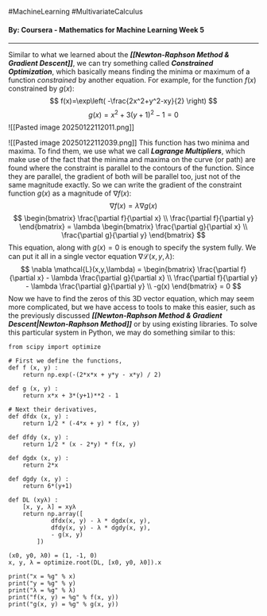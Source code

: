 #MachineLearning #MultivariateCalculus
#### By: Coursera - Mathematics for Machine Learning Week 5
---
Similar to what we learned about the ***[[Newton-Raphson Method & Gradient Descent]]***, we can try something called ***Constrained Optimization***, which basically means finding the minima or maximum of a function *constrained* by another equation. For example, for the function $f(x)$ constrained by $g(x)$:
$$
f(x)=\exp\left( -\frac{2x^2+y^2-xy}{2} \right)
$$
$$
g(x) = x^2+3(y+1)^2-1=0
$$
![[Pasted image 20250122112011.png]]

![[Pasted image 20250122112039.png]]
This function has two minima and maxima. To find them, we use what we call ***Lagrange Multipliers***, which make use of the fact that the minima and maxima on the curve (or path) are found where the constraint is parallel to the contours of the function. Since they are parallel, the gradient of both will be parallel too, just not of the same magnitude exactly. So we can write the gradient of the constraint function $g(x)$ as a magnitude of $\nabla f(x)$:
$$
\nabla f(x)=\lambda \nabla g(x)
$$
$$
\begin{bmatrix}
\frac{\partial f}{\partial x} \\
\frac{\partial f}{\partial y}
\end{bmatrix} = \lambda \begin{bmatrix}
\frac{\partial g}{\partial x} \\
\frac{\partial g}{\partial y}
\end{bmatrix}
$$
This equation, along with $g(x) = 0$ is enough to specify the system fully. We can put it all in a single vector equation $\nabla \mathcal{L}(x,y,\lambda)$:
$$
\nabla \mathcal{L}(x,y,\lambda) = \begin{bmatrix}
\frac{\partial f}{\partial x} - \lambda \frac{\partial g}{\partial x} \\
\frac{\partial f}{\partial y} - \lambda \frac{\partial g}{\partial y} \\
-g(x)
\end{bmatrix} = 0
$$
Now we have to find the zeros of this 3D vector equation, which may seem more complicated, but we have access to tools to make this easier, such as the previously discussed ***[[Newton-Raphson Method & Gradient Descent|Newton-Raphson Method]]*** or by using existing libraries. To solve this particular system in Python, we may do something similar to this:

```
from scipy import optimize

# First we define the functions,
def f (x, y) :
    return np.exp(-(2*x*x + y*y - x*y) / 2)  

def g (x, y) :
    return x*x + 3*(y+1)**2 - 1

# Next their derivatives,
def dfdx (x, y) :
    return 1/2 * (-4*x + y) * f(x, y)

def dfdy (x, y) :
    return 1/2 * (x - 2*y) * f(x, y)

def dgdx (x, y) :
    return 2*x

def dgdy (x, y) :
    return 6*(y+1)  

def DL (xyλ) :
    [x, y, λ] = xyλ
    return np.array([
            dfdx(x, y) - λ * dgdx(x, y),
            dfdy(x, y) - λ * dgdy(x, y),
            - g(x, y)
        ])

(x0, y0, λ0) = (1, -1, 0)
x, y, λ = optimize.root(DL, [x0, y0, λ0]).x

print("x = %g" % x)
print("y = %g" % y)
print("λ = %g" % λ)
print("f(x, y) = %g" % f(x, y))
print("g(x, y) = %g" % g(x, y))
```